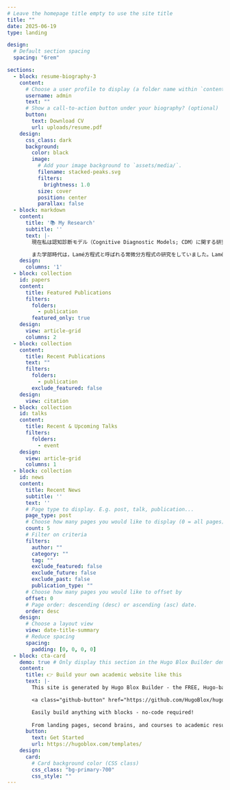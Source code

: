 ```yaml
---
# Leave the homepage title empty to use the site title
title: ""
date: 2025-06-19
type: landing

design:
  # Default section spacing
  spacing: "6rem"

sections:
  - block: resume-biography-3
    content:
      # Choose a user profile to display (a folder name within `content/authors/`)
      username: admin
      text: ""
      # Show a call-to-action button under your biography? (optional)
      button:
        text: Download CV
        url: uploads/resume.pdf
    design:
      css_class: dark
      background:
        color: black
        image:
          # Add your image background to `assets/media/`.
          filename: stacked-peaks.svg
          filters:
            brightness: 1.0
          size: cover
          position: center
          parallax: false
  - block: markdown
    content:
      title: '📚 My Research'
      subtitle: ''
      text: |-
        現在私は認知診断モデル（Cognitive Diagnostic Models; CDM）に関する研究をしています。CDMは，テストが測定する複数のスキル（CDMの文脈ではアトリビュートと呼びます）の習得状況で受験者を分類する教育測定モデルです。CDMの運用では，設問とアトリビュートの関係をまとめたQ行列と呼ばれる表を適切に設定する必要がありますが，実際にはテスト設計者の主観に依存することが多く，このような誤設定は診断精度に深刻な影響を与えることが指摘されています。このような問題意識に基づき，制限付きボルツマンマシン（Restricted Boltzmann Machines; RBM）と呼ばれるネットワークモデルを用いて，解答データからQ行列を直接推定する手法を検討しています。ボルツマンマシンは統計力学におけるイジングモデルと等価であり，自然科学で用いられるモデルが教育測定学にも通じているという事実は大変興味深いです。

        また学部時代は，Lamé方程式と呼ばれる常微分方程式の研究をしていました。Lamé方程式は自然数 $l$ を含む方程式で，任意の $l$ に対して解が明らかにされていましたが，$l$ が大きくなるにつれて解表示が非常に複雑になることが知られていました。そこで我々は，$l=2，3$ の場合の解表示を部分分数分解することにより，$l=1$ の場合の解表示に準じた形で表そうとする研究を行いました。さらに，Allen-Cahn方程式と呼ばれる常微分方程式を線形化すると，$l=2$ の場合のLamé方程式に帰着することが知られています。我々は，ディリクレ境界条件を課したAllen-Cahn方程式の線形化固有値問題の固有値と $l=2$ の場合のLamé方程式の固有値問題の固有値を対応づけました。
    design:
      columns: '1'
  - block: collection
    id: papers
    content:
      title: Featured Publications
      filters:
        folders:
          - publication
        featured_only: true
    design:
      view: article-grid
      columns: 2
  - block: collection
    content:
      title: Recent Publications
      text: ""
      filters:
        folders:
          - publication
        exclude_featured: false
    design:
      view: citation
  - block: collection
    id: talks
    content:
      title: Recent & Upcoming Talks
      filters:
        folders:
          - event
    design:
      view: article-grid
      columns: 1
  - block: collection
    id: news
    content:
      title: Recent News
      subtitle: ''
      text: ''
      # Page type to display. E.g. post, talk, publication...
      page_type: post
      # Choose how many pages you would like to display (0 = all pages)
      count: 5
      # Filter on criteria
      filters:
        author: ""
        category: ""
        tag: ""
        exclude_featured: false
        exclude_future: false
        exclude_past: false
        publication_type: ""
      # Choose how many pages you would like to offset by
      offset: 0
      # Page order: descending (desc) or ascending (asc) date.
      order: desc
    design:
      # Choose a layout view
      view: date-title-summary
      # Reduce spacing
      spacing:
        padding: [0, 0, 0, 0]
  - block: cta-card
    demo: true # Only display this section in the Hugo Blox Builder demo site
    content:
      title: 👉 Build your own academic website like this
      text: |-
        This site is generated by Hugo Blox Builder - the FREE, Hugo-based open source website builder trusted by 250,000+ academics like you.

        <a class="github-button" href="https://github.com/HugoBlox/hugo-blox-builder" data-color-scheme="no-preference: light; light: light; dark: dark;" data-icon="octicon-star" data-size="large" data-show-count="true" aria-label="Star HugoBlox/hugo-blox-builder on GitHub">Star</a>

        Easily build anything with blocks - no-code required!
        
        From landing pages, second brains, and courses to academic resumés, conferences, and tech blogs.
      button:
        text: Get Started
        url: https://hugoblox.com/templates/
    design:
      card:
        # Card background color (CSS class)
        css_class: "bg-primary-700"
        css_style: ""
---
```

